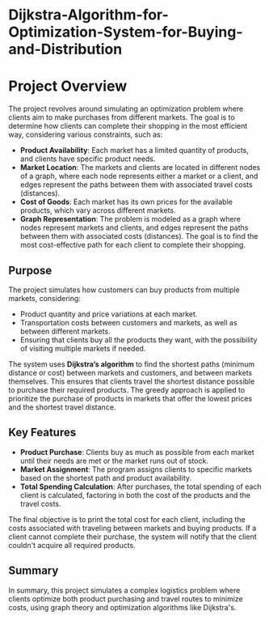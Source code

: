 # Dijkstra-Algorithm-for-Optimization-System-for-Buying-and-Distribution

# Project Overview

The project revolves around simulating an optimization problem where clients aim to make purchases from different markets. The goal is to determine how clients can complete their shopping in the most efficient way, considering various constraints, such as:

- **Product Availability**: Each market has a limited quantity of products, and clients have specific product needs.
- **Market Location**: The markets and clients are located in different nodes of a graph, where each node represents either a market or a client, and edges represent the paths between them with associated travel costs (distances).
- **Cost of Goods**: Each market has its own prices for the available products, which vary across different markets.
- **Graph Representation**: The problem is modeled as a graph where nodes represent markets and clients, and edges represent the paths between them with associated costs (distances). The goal is to find the most cost-effective path for each client to complete their shopping.

## Purpose

The project simulates how customers can buy products from multiple markets, considering:

- Product quantity and price variations at each market.
- Transportation costs between customers and markets, as well as between different markets.
- Ensuring that clients buy all the products they want, with the possibility of visiting multiple markets if needed.

The system uses **Dijkstra’s algorithm** to find the shortest paths (minimum distance or cost) between markets and customers, and between markets themselves. This ensures that clients travel the shortest distance possible to purchase their required products. The greedy approach is applied to prioritize the purchase of products in markets that offer the lowest prices and the shortest travel distance.

## Key Features

- **Product Purchase**: Clients buy as much as possible from each market until their needs are met or the market runs out of stock.
- **Market Assignment**: The program assigns clients to specific markets based on the shortest path and product availability.
- **Total Spending Calculation**: After purchases, the total spending of each client is calculated, factoring in both the cost of the products and the travel costs.

The final objective is to print the total cost for each client, including the costs associated with traveling between markets and buying products. If a client cannot complete their purchase, the system will notify that the client couldn't acquire all required products.

## Summary

In summary, this project simulates a complex logistics problem where clients optimize both product purchasing and travel routes to minimize costs, using graph theory and optimization algorithms like Dijkstra's.
